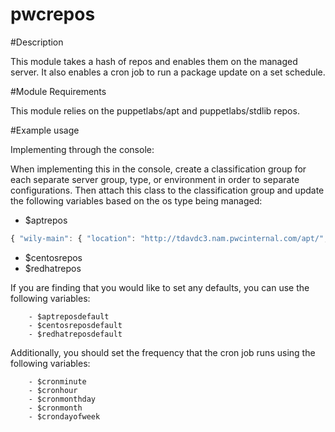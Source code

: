 pwcrepos
========

#Description

This module takes a hash of repos and enables them on the managed server. It also
enables a cron job to run a package update on a set schedule.

#Module Requirements

This module relies on the puppetlabs/apt and puppetlabs/stdlib repos.

#Example usage

Implementing through the console:

When implementing this in the console, create a classification group for each separate
server group, type, or environment in order to separate configurations. Then attach this
class to the classification group and update the following variables based on the os type
being managed:

- $aptrepos
```javascript
{ "wily-main": { "location": "http://tdavdc3.nam.pwcinternal.com/apt/", "comment": "Wily Main", "repos": "wily main restricted" }, "wily-updates-main": { "location": "http://tdavdc3.nam.pwcinternal.com/apt/", "comment": "Wily-Updates Main", "repos": "wily-updates main restricted" }, "wily-universe": { "location": "http://tdavdc3.nam.pwcinternal.com/apt/", "comment": "Wily Universe", "repos": "wily universe" }, "wily-updates-universe": { "location": "http://tdavdc3.nam.pwcinternal.com/apt/", "comment": "Wily-Updates Universe", "repos": "wily-updates universe" }, "wily-multiverse": { "location": "http://tdavdc3.nam.pwcinternal.com/apt/", "comment": "Wily Multiverse", "repos": "wily multiverse" }, "wily-updates-multiverse": { "location": "http://tdavdc3.nam.pwcinternal.com/apt/", "comment": "Wily-Updates Multiverse", "repos": "wily-updates multiverse" }, "wily-backports": { "location": "http://tdavdc3.nam.pwcinternal.com/apt/", "comment": "Wily Backports", "repos": "wily-backports main restricted universe multiverse" }, "wily-security-main": { "location": "http://tdavdc3.nam.pwcinternal.com/apt/", "comment": "Wily Security Main", "repos": "wily-security main restricted" }, "wily-security-universe": { "location": "http://tdavdc3.nam.pwcinternal.com/apt/", "comment": "Wily Security Universe", "repos": "wily-security universe" }, "wily-security-multiverse": { "location": "http://tdavdc3.nam.pwcinternal.com/apt/", "comment": "Wily Security Multiverse", "repos": "wily-security multiverse" }}
```
- $centosrepos
- $redhatrepos

If you are finding that you would like to set any defaults, you can use the following
variables:

        - $aptreposdefault
        - $centosreposdefault
        - $redhatreposdefault

Additionally, you should set the frequency that the cron job runs using the following
variables:

        - $cronminute
        - $cronhour
        - $cronmonthday
        - $cronmonth
        - $crondayofweek
